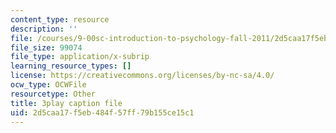 ```yaml
---
content_type: resource
description: ''
file: /courses/9-00sc-introduction-to-psychology-fall-2011/2d5caa17f5eb484f57ff79b155ce15c1_gRe7dy2HSTg.srt
file_size: 99074
file_type: application/x-subrip
learning_resource_types: []
license: https://creativecommons.org/licenses/by-nc-sa/4.0/
ocw_type: OCWFile
resourcetype: Other
title: 3play caption file
uid: 2d5caa17-f5eb-484f-57ff-79b155ce15c1
---
```

